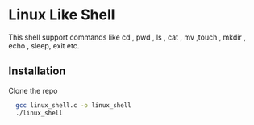 
# Linux Like Shell

This shell support commands like cd , pwd , ls , cat , mv ,touch ,
mkdir , echo , sleep, exit etc.


## Installation

Clone the repo

```bash
  gcc linux_shell.c -o linux_shell
  ./linux_shell
```
    
